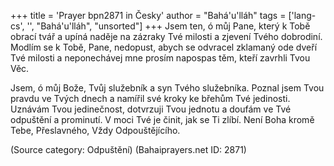 +++
title = 'Prayer bpn2871 in Česky'
author = "Bahá'u'lláh"
tags = ['lang-cs', '', "Bahá'u'lláh", "unsorted"]
+++
Jsem ten, ó můj Pane, který k Tobě obrací tvář a upíná naděje na zázraky Tvé milosti a zjevení Tvého dobrodiní. Modlím se k Tobě, Pane, nedopust, abych se odvracel zklamaný ode dveří Tvé milosti a neponechávej mne prosím napospas těm, kteří zavrhli Tvou Věc.

Jsem, ó můj Bože, Tvůj služebník a syn Tvého služebníka. Poznal jsem Tvou pravdu ve Tvých dnech a namířil své kroky ke břehům Tvé jedinosti. Uznávám Tvou jedinečnost, dotvrzuji Tvou jednotu a doufám ve Tvé odpuštění a prominutí. V moci Tvé je činit, jak se Ti zlíbí. Není Boha kromě Tebe, Přeslavného, Vždy Odpouštějícího.

(Source category: Odpuštění)
(Bahaiprayers.net ID: 2871)
